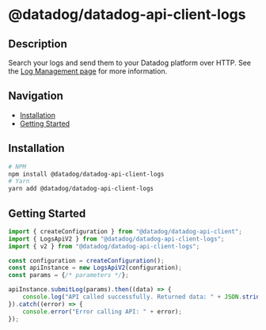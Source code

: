 # @datadog/datadog-api-client-logs

## Description

Search your logs and send them to your Datadog platform over HTTP. See the [Log Management page](https://docs.datadoghq.com/logs/) for more information.

## Navigation

- [Installation](#installation)
- [Getting Started](#getting-started)

## Installation

```sh
# NPM
npm install @datadog/datadog-api-client-logs
# Yarn
yarn add @datadog/datadog-api-client-logs
```

## Getting Started
```ts
import { createConfiguration } from "@datadog/datadog-api-client";
import { LogsApiV2 } from "@datadog/datadog-api-client-logs";
import { v2 } from "@datadog/datadog-api-client-logs";

const configuration = createConfiguration();
const apiInstance = new LogsApiV2(configuration);
const params = {/* parameters */};

apiInstance.submitLog(params).then((data) => {
    console.log("API called successfully. Returned data: " + JSON.stringify(data));
}).catch((error) => {
    console.error("Error calling API: " + error);
});
```